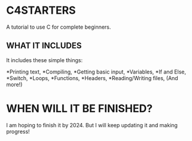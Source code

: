 # C4STARTERS
A tutorial to use C for complete beginners.

## WHAT IT INCLUDES
It includes these simple things:

*Printing text,
*Compiling,
*Getting basic input,
*Variables,
*If and Else,
*Switch,
*Loops,
*Functions,
*Headers,
*Reading/Writing files,
(And more!)

# WHEN WILL IT BE FINISHED?
I am hoping to finish it by 2024.
But I will keep updating it and making progress!

